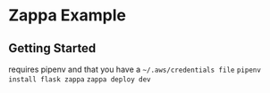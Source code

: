 # Zappa Example
## Getting Started
requires pipenv and that you have a `~/.aws/credentials file`
`pipenv install flask zappa`
`zappa deploy dev`
